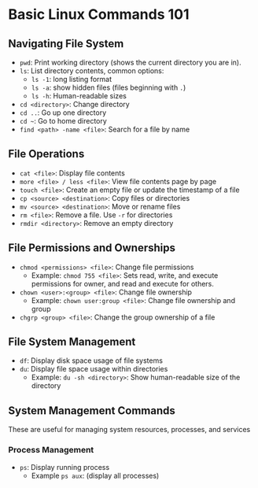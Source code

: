 # Basic Linux Commands 101

## Navigating File System

- `pwd`: Print working directory (shows the current directory you are in).
- `ls`: List directory contents, common options:
    * `ls -1`: long listing format
    * `ls -a`: show hidden files (files beginning with `.`)
    * `ls -h`: Human-readable sizes
- `cd <directory>`: Change directory
- `cd ..`: Go up one directory
- `cd ~`: Go to home directory
- `find <path> -name <file>`: Search for a file by name

## File Operations

- `cat <file>`: Display file contents
- `more <file> / less <file>`: View file contents page by page
- `touch <file>`: Create an empty file or update the timestamp of a file
- `cp <source> <destination>`: Copy files or directories
- `mv <source> <destination>`: Move or rename files
- `rm <file>`: Remove a file. Use `-r` for directories
- `rmdir <directory>`: Remove an empty directory

## File Permissions and Ownerships

- `chmod <permissions> <file>`: Change file permissions
    * Example: `chmod 755 <file>`: Sets read, write, and execute permissions for owner, and
    read and execute for others.
- `chown <user>:<group> <file>`: Change file ownership
    * Example: `chown user:group <file>`: Change file ownership and group
- `chgrp <group> <file>`: Change the group ownership of a file

## File System Management

- `df`: Display disk space usage of file systems
- `du`: Display file space usage within directories
    * Example: `du -sh <directory>`: Show human-readable size of the directory

## System Management Commands

These are useful for managing system resources, processes, and services

### Process Management

- `ps`: Display running process
    * Example `ps aux`: (display all processes)
